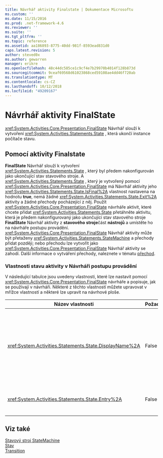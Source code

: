 ```yaml
---
title: Návrhář aktivity Finalstate | Dokumentace Microsoftu
ms.custom: ''
ms.date: 11/15/2016
ms.prod: .net-framework-4.6
ms.reviewer: ''
ms.suite: ''
ms.tgt_pltfrm: ''
ms.topic: reference
ms.assetid: aa186893-8775-40dd-981f-8593ead831d0
caps.latest.revision: 5
author: steved0x
ms.author: gewarren
manager: erikre
ms.openlocfilehash: 48c44dc585ce1c9cf4e7b29970b4014f128b873d
ms.sourcegitcommit: 9ceaf69568d61023868ced59108ae4dd46f720ab
ms.translationtype: MT
ms.contentlocale: cs-CZ
ms.lasthandoff: 10/12/2018
ms.locfileid: "49209167"
---
```

# <a name="finalstate-activity-designer"></a>Návrhář aktivity FinalState
<xref:System.Activities.Core.Presentation.FinalState> Návrhář slouží k vytvoření <xref:System.Activities.Statements.State> , která ukončí instance počítače stavu.  
  
## <a name="using-the-finalstate-activity-designer"></a>Pomocí aktivity Finalstate  
 **FinalState** Návrhář slouží k vytvoření <xref:System.Activities.Statements.State> , který byl předem nakonfigurován jako ukončující stav stavového stroje. A <xref:System.Activities.Statements.State> , který je vytvořený pomocí <xref:System.Activities.Core.Presentation.FinalState> má Návrhář aktivity jeho <xref:System.Activities.Statements.State.IsFinal%2A> vlastnost nastavena na hodnotu **true**, nemá žádné <xref:System.Activities.Statements.State.Exit%2A> aktivity a žádné přechody pocházející z něj. Použít <xref:System.Activities.Core.Presentation.FinalState> návrháře aktivit, které chcete přidat <xref:System.Activities.Statements.State> přetáhněte aktivitu, která je předem nakonfigurovaný jako ukončující stav stavového stroje **FinalState** Návrhář aktivity z **stavového stroje**část **nástrojů** a umístěte ho na návrháře postupu provádění. <xref:System.Activities.Core.Presentation.FinalState> Návrhář aktivity může být přetaženy <xref:System.Activities.Statements.StateMachine> a přechody přidat později; nebo přechodu lze vytvořit jako <xref:System.Activities.Core.Presentation.FinalState> Návrhář aktivity se zahodí. Další informace o vytváření přechody, naleznete v tématu [přechod](../workflow-designer/transition-activity-designer.md).  
  
### <a name="state-activity-properties-in-the-workflow-designer"></a>Vlastnosti stavu aktivity v Návrháři postupu provádění  
 V následující tabulce jsou uvedeny vlastnosti, které lze nastavit pomocí <xref:System.Activities.Core.Presentation.FinalState> návrháře a popisuje, jak se používají v návrháři. Některé z těchto vlastností můžete upravovat v mřížce vlastností a některé lze upravit na návrhové ploše.  
  
|Název vlastnosti|Požadováno|Použití|  
|-------------------|--------------|-----------|  
|<xref:System.Activities.Statements.State.DisplayName%2A>|False|Určuje popisný název <xref:System.Activities.Statements.State> návrháře aktivit v záhlaví. Výchozí hodnota je **stavu**. Hodnotu lze upravit v mřížce vlastností nebo přímo v hlavičce návrháře aktivit. <xref:System.Activities.Statements.State.DisplayName%2A> Se používá v navigace s popisem cesty, který se zobrazí v horní části návrháře postupu provádění.<br /><br /> I když <xref:System.Activities.Statements.State.DisplayName%2A> není bezpodmínečně nutné, je osvědčeným postupem je použití jednoho.|  
|<xref:System.Activities.Statements.State.Entry%2A>|False|Určuje akci, která nastane, pokud se tento stav je převeden na. Tuto hodnotu můžete nastavit tak, že přetáhnete aktivity z **nástrojů** a vyřadit ho do <xref:System.Activities.Statements.State.Entry%2A> oddíl stavu.|  
  
## <a name="see-also"></a>Viz také  
 [Stavový stroj StateMachine](../workflow-designer/statemachine-activity-designer.md)   
 [Stav](../workflow-designer/state-activity-designer.md)   
 [Transition](../workflow-designer/transition-activity-designer.md)